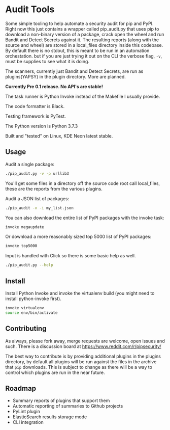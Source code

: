 Audit Tools
===========
Some simple tooling to help automate a security audit for pip and PyPI.  Right now this just contains a wrapper called pip_audit.py that uses pip to download a non-binary version of a package, crack open the wheel and run Bandit and Detect Secrets against it.  The resulting reports (along with the source and wheel) are stored in a local_files directory inside this codebase.  By default there is no stdout, this is meant to be run in an automation orchestation.  but if you are just trying it out on the CLI the verbose flag, `-v`, must be supplies to see what it is doing.

The scanners, currently just Bandit and Detect Secrets, are run as plugins(YAPSY) in the plugin directory.  More are planned.

**Currently Pre 0.1 release.  No API's are stable!**

The task runner is Python Invoke instead of the Makefile I usually provide.

The code formatter is Black.

Testing framework is PyTest.

The Python version is Python 3.7.3

Built and "tested" on Linux, KDE Neon latest stable.

Usage
-----

Audit a single package:
```bash
./pip_audit.py -v -p urllib3
```
You'll get some files in a directory off the source code root call local_files, these are the reports from the various plugins.

Audit a JSON list of packages:
```bash
./pip_audit -v -i my_list.json
```

You can also download the entire list of PyPI packages with the invoke task:
```bash
invoke megaupdate
```

Or download a more reasonably sized top 5000 list of PyPI packages:
```bash
invoke top5000
```

Input is handled with Click so there is some basic help as well.
```bash
./pip_audit.py --help
```

Install
-------
Install Python Invoke and invoke the virtualenv build (you might need to install python-invoke first).
```bash
invoke virtualenv
source env/bin/activate
```

Contributing
------------
As always, please fork away, merge requests are welcome, open issues and such.  There is a discussion board at https://www.reddit.com/r/pipsecurity/

The best way to contribute is by providing additional plugins in the plugins directory, by default all plugins will be run against the files in the archive that `pip` downloads.  This is subject to change as there will be a way to control which plugins are run in the near future.

Roadmap
-------
* Summary reports of plugins that support them
* Automatic reporting of summaries to Github projects
* PyLint plugin
* ElasticSearch results storage mode
* CLI integration
